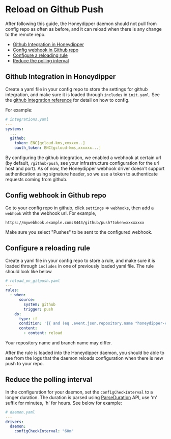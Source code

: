 # Reload on Github Push

After following this guide, the Honeydipper daemon should not pull from config repo as often as before, and it can reload when there is any change to the remote repo.

<!-- toc -->

- [Github Integration in Honeydipper](#github-integration-in-honeydipper)
- [Config webhook in Github repo](#config-webhook-in-github-repo)
- [Configure a reloading rule](#configure-a-reloading-rule)
- [Reduce the polling interval](#reduce-the-polling-interval)

<!-- tocstop -->

## Github Integration in Honeydipper

Create a yaml file in your config repo to store the settings for github integration, and make sure it is loaded through `includes` in `init.yaml`. See the [github integration reference](https://honeyscience.github.io/honeydipper-config-essentials/#HoneydipperConfigClass:Essentials.Systems.github) for detail on how to config. 

For example:

```yaml
# integrations.yaml
---
systems:
  ...
  github:
    token: ENC[gcloud-kms,xxxxxx..]
    oauth_token: ENC[gcloud-kms,xxxxxx...]
```

By configuring the github integration, we enabled a webhook at certain url (by default, `/github/push`, see your infrastructure configuration for the url host and port). As of now, the Honeydipper webhook driver doesn't support authentication using signature header, so we use a token to authenticate requests coming from github.

## Config webhook in Github repo

Go to your config repo in github, click `settings` => `webhooks`, then add a `webhook` with the webhook url.  For example,

```
https://mywebhook.example.com:8443/github/push?token=xxxxxxxx
``` 

Make sure you select "Pushes" to be sent to the configured webhook.

## Configure a reloading rule

Create a yaml file in your config repo to store a rule, and make sure it is loaded through `includes` in one of previously loaded yaml file. The rule should look like below

```yaml
# reload_on_gitpush.yaml
---
rules:
  - when:
      source:
        system: github
        trigger: push
    do:
      type: if
      condition: '{{ and (eq .event.json.repository.name "honeydipper-config") (eq .event.json.ref "refs/heads/master") }}'
      content:
        - content: reload
```
Your repository name and branch name may differ.

After the rule is loaded into the Honeydipper daemon, you should be able to see from the logs that the daemon reloads configuration when there is new push to your repo.

## Reduce the polling interval

In the configuration for your daemon, set the `configCheckInterval` to a longer duration. The duration is parsed using [ParseDuration](https://golang.org/pkg/time/#ParseDuration) API,  use 'm' suffix for minutes, 'h' for hours. See below for example:

```yaml
# daemon.yaml
---
drivers:
  daemon:
    configCheckInterval: "60m"
```
